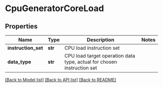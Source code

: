 # CpuGeneratorCoreLoad

## Properties
Name | Type | Description | Notes
------------ | ------------- | ------------- | -------------
**instruction_set** | **str** | CPU load instruction set | 
**data_type** | **str** | CPU load target operation data type, actual for chosen instruction set | 

[[Back to Model list]](../README.md#documentation-for-models) [[Back to API list]](../README.md#documentation-for-api-endpoints) [[Back to README]](../README.md)


